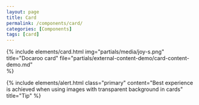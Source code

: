 ```yaml
---
layout: page
title: Card
permalink: /components/card/
categories: [Components]
tags: [card]
---
```


{% include elements/card.html 
    img="partials/media/joy-s.png"
    title="Docaroo card"
    file="partials/external-content-demo/card-content-demo.md"   
%}

{% include elements/alert.html class="primary" 
    content="Best experience is achieved when using images with transparent background in cards" 
    title="Tip" 
%}
